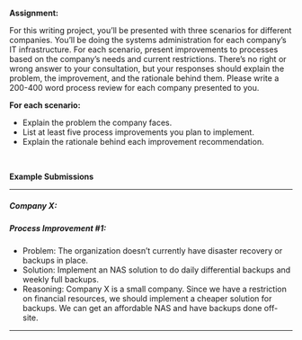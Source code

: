 <strong>Assignment:</strong> <p>For this writing project, you’ll be presented with three scenarios for different companies. You’ll be doing the systems administration for each company’s IT infrastructure. For each scenario, present improvements to processes based on the company’s needs and current restrictions. There’s no right or wrong answer to your consultation, but your responses should explain the problem, the improvement, and the rationale behind them. Please write a 200-400 word process review for each company presented to you.</p>

<strong>For each scenario:</strong>
<ul>
<li>Explain the problem the company faces.</li>
<li>List at least five process improvements you plan to implement.</li>
<li>Explain the rationale behind each improvement recommendation.</li>
</ul><br/>

  
<strong>Example Submissions</strong>

---

<h5>Company X:</h5>

<h5>Process Improvement #1:</h5>
<ul>
<li>Problem: The organization doesn’t currently have disaster recovery or backups in place.</li>
<li>Solution: Implement an NAS solution to do daily differential backups and weekly full backups.</li>
<li>Reasoning: Company X is a small company. Since we have a restriction on financial resources, we should implement a cheaper solution for backups. We can get an affordable NAS and have backups done off-site.</li>
</ul>

--- 

